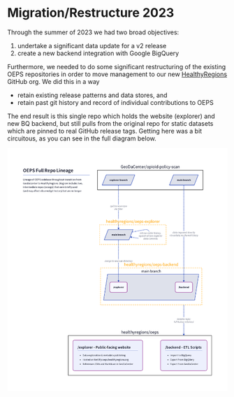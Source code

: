 # Migration/Restructure 2023

Through the summer of 2023 we had two broad objectives:

1. undertake a significant data update for a v2 release
2. create a new backend integration with Google BigQuery

Furthermore, we needed to do some significant restructuring of the existing OEPS repositories in order to move management to our new [HealthyRegions](https://github.com/healthyregions) GitHub org. We did this in a way 

- retain existing release patterns and data stores, and
- retain past git history and record of individual contributions to OEPS

The end result is this single repo which holds the website (explorer) and new BQ backend, but still pulls from the original repo for static datasets which are pinned to real GitHub release tags. Getting here was a bit circuitous, as you can see in the full diagram below.

![oeps repo migration](./img/oeps-repo-migration.png)